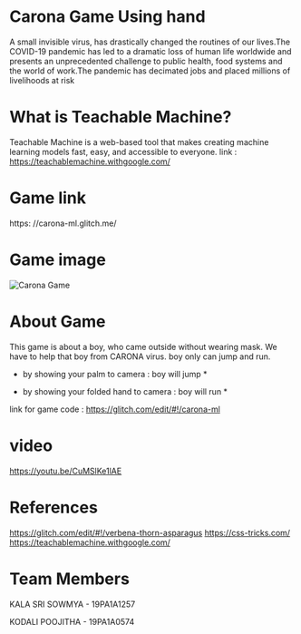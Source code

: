 # Carona Game Using hand 
   A small  invisible virus, has drastically changed the routines of our lives.The COVID-19 pandemic has led to a dramatic loss of human life worldwide and presents an unprecedented challenge to public health, food systems and the world of work.The pandemic has decimated jobs and placed millions of livelihoods at risk
# What is Teachable Machine?
Teachable Machine is a web-based tool that makes creating machine learning models fast, easy, and accessible to everyone.
link : https://teachablemachine.withgoogle.com/
# Game link
   https: //carona-ml.glitch.me/
# Game image 
![Carona Game](https://user-images.githubusercontent.com/72811328/116783030-1cd7d080-aaaa-11eb-9a48-27fe208bc7c0.png)
# About Game 
   This game is about a boy, who came outside without wearing mask.
   We have to help that boy from CARONA virus.
   boy only can jump and run.
                                        
   * by showing your palm to camera        : boy will jump * 
   
   * by showing your folded hand to camera : boy will run *
   
   link for game code : https://glitch.com/edit/#!/carona-ml
# video
  https://youtu.be/CuMSlKe1lAE
# References
  https://glitch.com/edit/#!/verbena-thorn-asparagus
  https://css-tricks.com/
  https://teachablemachine.withgoogle.com/
 
   
# Team Members
KALA SRI SOWMYA - 19PA1A1257

KODALI POOJITHA - 19PA1A0574
 
